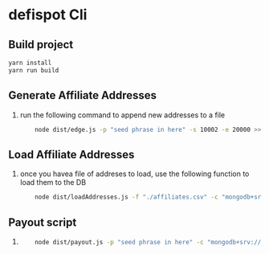 # defispot Cli

## Build project

```bash
yarn install
yarn run build
```

## Generate Affiliate Addresses

1. run the following command to append new addresses to a file
   ```bash
       node dist/edge.js -p "seed phrase in here" -s 10002 -e 20000 >> affiliates.csv
   ```

## Load Affiliate Addresses

1. once you havea file of addreses to load, use the following function to load them to the DB
   ```bash
       node dist/loadAddresses.js -f "./affiliates.csv" -c "mongodb+srv://xxx:xxxx@host.mongodb.net/dnamet?retryWrites=true&w=majority"
   ```

## Payout script

1.  ```bash
        node dist/payout.js -p "seed phrase in here" -c "mongodb+srv://xxx:xxxx@host.mongodb.net/dnamet?retryWrites=true&w=majority"
    ```
